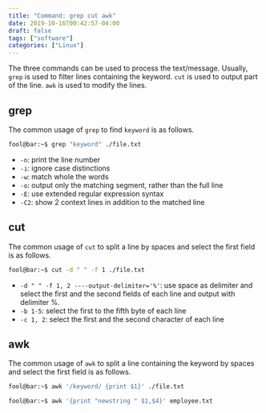 ```yaml
---
title: "Command: grep cut awk"
date: 2019-10-16T00:42:57-04:00
draft: false
tags: ["software"]
categories: ["Linux"]
---
```



The three commands can be used to process the text/message. 
Usually, `grep` is used to filter lines containing the keyword. 
`cut` is used to output part of the line. 
`awk` is used to modify the lines. 


## grep

The common usage of `grep` to find `keyword` is as follows. 

```bash
fool@bar:~$ grep "keyword" ./file.txt
```

* `-n`: print the line number
* `-i`: ignore case distinctions
* `-w`: match whole the words
* `-o`: output only the matching segment, rather than the full line
* `-E`: use extended regular expression syntax
* `-C2`: show 2 context lines in addition to the matched line

## cut

The common usage of `cut` to split a line by spaces and select the first field is as follows. 

```bash
fool@bar:~$ cut -d " " -f 1 ./file.txt
```

* `-d " " -f 1, 2 ----output-delimiter='%'`: use space as delimiter and select the first and the second fields of each line and output with delimiter %. 
* `-b 1-5`: select the first to the fifth byte of each line
* `-c 1, 2`: select the first and the second character of each line


## awk

The common usage of `awk` to split a line containing the keyword by spaces and select the first field is as follows. 

```bash
fool@bar:~$ awk '/keyword/ {print $1}' ./file.txt
```


```bash
fool@bar:~$ awk '{print "newstring " $1,$4}' employee.txt 
```
